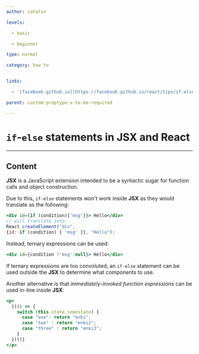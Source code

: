 ```yaml
---
author: catalin

levels:

  - basic

  - beginner

type: normal

category: how to


links:

  - '[facebook.github.io](https://facebook.github.io/react/tips/if-else-in-JSX.html){website}'

parent: custom-proptype-s-to-be-required

---
```


# `if`-`else` statements in **JSX** and **React**

---
## Content

**JSX** is a JavaScript extension intended to be a syntactic sugar for function calls and object construction.

Due to this, `if-else` statements won't work inside **JSX** as they would translate as the following:
```jsx
<div id={if (condition){'msg'}}> Hello</div>
// will translate into:
React.createElement("div",
{id: if (condition) { 'msg' }}, "Hello");
```
Instead, ternary expressions can be used:

```jsx
<div id={condition ?'msg':null}> Hello</div>
```
If ternary expressions are too convoluted, an `if-else` statement can be used outside the **JSX** to determine what components to use.

Another alternative is that *immediately-invoked function expressions* can be used in-line inside **JSX**:
```jsx
<p>
  {(() => {
    switch (this.state.somestate) {
      case "one": return "enki";
      case "two" : return "enki2";
      case "three" : return "enki3";
    }
  })()}
</p>
```

